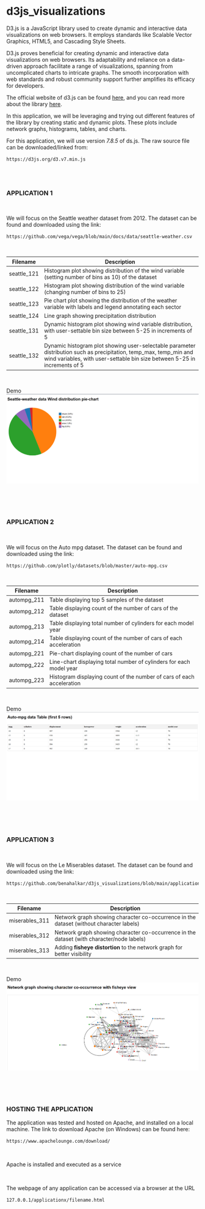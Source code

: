 # d3js_visualizations

D3.js is a JavaScript library used to create dynamic and interactive data visualizations on web browsers. It employs standards like Scalable Vector Graphics, HTML5, and Cascading Style Sheets.
<br>

D3.js proves beneficial for creating dynamic and interactive data visualizations on web browsers. Its adaptability and reliance on a data-driven approach facilitate a range of visualizations, spanning from uncomplicated charts to intricate graphs. The smooth incorporation with web standards and robust community support further amplifies its efficacy for developers.
<br>

The official website of d3.js can be found [here](https://d3js.org/), and you can read more about the library [here](https://en.wikipedia.org/wiki/D3.js).

In this application, we will be leveraging and trying out different features of the library by creating static and dynamic plots. These plots include network graphs, histograms, tables, and charts.
<br>

For this application, we will use version *7.8.5* of ds.js. The raw source file can be downloaded/linked from:
```
https://d3js.org/d3.v7.min.js
```

<br><br>

### **APPLICATION 1**
<br>

We will focus on the Seattle weather dataset from 2012. The dataset can be found and downloaded using the link: 
```
https://github.com/vega/vega/blob/main/docs/data/seattle-weather.csv
```
<br>

| Filename        | Description |
| --------------- | ----------- |
| seattle_121     | Histogram plot showing distribution of the wind variable (setting number of bins as 10) of the dataset |
| seattle_122     | Histogram plot showing distribution of the wind variable (changing number of bins to 25)               |
| seattle_123     | Pie chart plot showing the distribution of the weather variable with labels and legend annotating each sector                |
| seattle_124     | Line graph showing precipitation distribution |
| seattle_131     | Dynamic histogram plot showing wind variable distribution, with user-settable bin size between 5-25 in increments of 5 |
| seattle_132     | Dynamic histogram plot showing user-selectable parameter distribution such as precipitation, temp_max, temp_min and wind variables, with user-settable bin size between 5-25 in increments of 5 |

<br>

Demo
![application 1](./images/application1.png)

<br><br><br>

### **APPLICATION 2**
<br>

We will focus on the Auto mpg dataset. The dataset can be found and downloaded using the link: 
```
https://github.com/plotly/datasets/blob/master/auto-mpg.csv
```
<br>

| Filename        | Description |
| --------------- | ----------- |
| autompg_211     | Table displaying top 5 samples of the dataset |
| autompg_212     | Table displaying count of the number of cars of the dataset |
| autompg_213     | Table displaying total number of cylinders for each model year |
| autompg_214     | Table displaying count of the number of cars of each acceleration |
| autompg_221     | Pie-chart displaying count of the number of cars |
| autompg_222     | Line-chart displaying total number of cylinders for each model year |
| autompg_223     | Histogram displaying count of the number of cars of each acceleration |

<br>

Demo
![application 2](./images/application2.png)

<br><br><br>

### **APPLICATION 3**
<br>

We will focus on the Le Miserables dataset. The dataset can be found and downloaded using the link: 
```
https://github.com/benahalkar/d3js_visualizations/blob/main/application3/miserables.json
```
<br>

| Filename        | Description |
| --------------- | ----------- |
| miserables_311  | Network graph showing character co-occurrence in the dataset (without character labels)      |
| miserables_312  | Network graph showing character co-occurrence in the dataset (with character/node labels)    |
| miserables_313  | Adding **fisheye distortion** to the network graph for better visibility                 |

<br>

Demo
![application 3](./images/application3.png)

<br><br><br>

### **HOSTING THE APPLICATION**

The application was tested and hosted on Apache, and installed on a local machine. The link to download Apache (on Windows) can be found here:
```
https://www.apachelounge.com/download/
```

<br>

Apache is installed and executed as a service

<br>

The webpage of any application can be accessed via a browser at the URL
```
127.0.0.1/applicationx/filename.html
```
